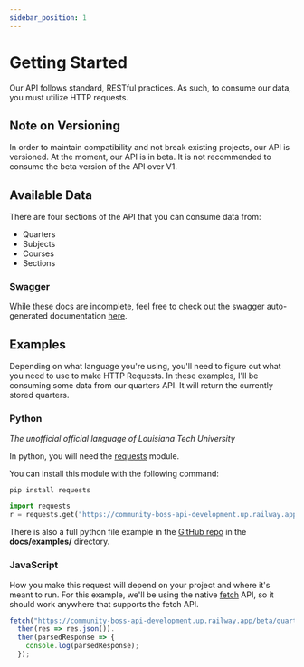 ```yaml
---
sidebar_position: 1
---
```


# Getting Started

Our API follows standard, RESTful practices. As such, to consume our data, you must utilize HTTP requests.

## Note on Versioning

In order to maintain compatibility and not break existing projects, our API is versioned. At the moment, our API is in beta. It is not recommended to consume the beta version of the API over V1.

## Available Data

There are four sections of the API that you can consume data from:

- Quarters
- Subjects
- Courses
- Sections

### Swagger

While these docs are incomplete, feel free to check out the swagger auto-generated documentation [here](https://community-boss-api-development.up.railway.app/swagger/index.html).

## Examples

Depending on what language you're using, you'll need to figure out what you need to use to make HTTP Requests. In these examples, I'll be consuming some data from our quarters API. It will return the currently stored quarters.

### Python

*The unofficial official language of Louisiana Tech University*

In python, you will need the [requests](https://pypi.org/project/requests/) module.

You can install this module with the following command:

```bash
pip install requests
```

```python
import requests
r = requests.get("https://community-boss-api-development.up.railway.app/beta/quarters")
```

There is also a full python file example in the [GitHub repo](https://github.com/jackjohn7/Community-BOSS-API/) in the **docs/examples/** directory.

### JavaScript

How you make this request will depend on your project and where it's meant to run. For this example, we'll be using the native [fetch](https://developer.mozilla.org/en-US/docs/Web/API/Fetch_API) API, so it should work anywhere that supports the fetch API.

```js
fetch("https://community-boss-api-development.up.railway.app/beta/quarters").
  then(res => res.json()).
  then(parsedResponse => {
    console.log(parsedResponse);
  });
```

